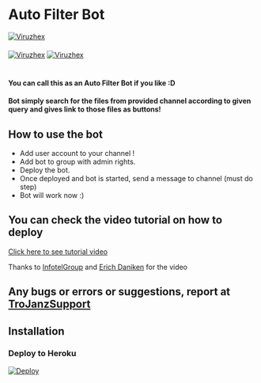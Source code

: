 # Auto Filter Bot


[![Viruzhex](https://img.shields.io/badge/Viruzhex-Channel-orange?style=for-the-badge&logo=telegram)](https://telegram.dog/Viruzhex_bot)  
ㅤㅤㅤㅤㅤㅤㅤ  
[![Viruzhex](https://img.shields.io/badge/Viruzhex-group-red?style=flat&logo=telegram)](https://telegram.dog/TroJanzSupport)  [![Viruzhex](https://img.shields.io/badge/Viruzhex-Website-red?style=flat&logo=CodersRank)](https://Viruzhex.code.blog)  
ㅤㅤㅤㅤㅤㅤㅤ  





#### You can call this as an Auto Filter Bot if you like :D
#### Bot simply search for the files from provided channel according to given query and gives link to those files as buttons!

## How to use the bot
* Add user account to your channel !
* Add bot to group with admin rights.
* Deploy the bot.
* Once deployed and bot is started, send a message to channel (must do step)
* Bot will work now :)


## You can check the video tutorial on how to deploy

[Click here to see tutorial video](https://youtu.be/KQVYQAOsFYY)

Thanks to [InfotelGroup](https://telegram.dog/InFoTelGroup) and [Erich Daniken](https://telegram.dog/ErichDaniken) for the video

## Any bugs or errors or suggestions, report at [TroJanzSupport](https://telegram.dog/TroJanzSupport)


## Installation

### Deploy to Heroku
[![Deploy](https://www.herokucdn.com/deploy/button.svg)](https://heroku.com/deploy?template=https://github.com/TroJanzHEX/Auto-Filter-Bot)

